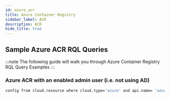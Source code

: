 ```yaml
---
id: azure_acr
title: Azure Container Registry
sidebar_label: ACR
description: ACR
hide_title: true
---
```


## Sample Azure ACR RQL Queries

:::note
The following guide will walk you through Azure Container Registry RQL Query Examples
:::

### Azure ACR with an enabled admin user (i.e. not using AD)

```bash
config from cloud.resource where cloud.type='azure' and api.name= 'azure-container-registry' AND json.rule = properties.adminUserEnabled is false
```